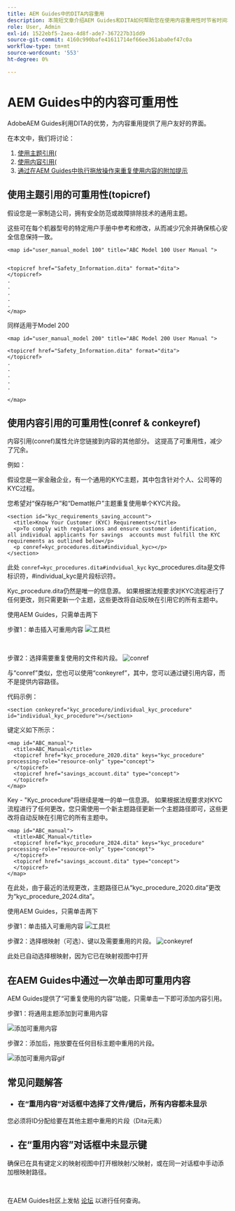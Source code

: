 ```yaml
---
title: AEM Guides中的DITA内容重用
description: 本简短文章介绍AEM Guides和DITA如何帮助您在使用内容重用性时节省时间和精力
role: User, Admin
exl-id: 1522ebf5-2aea-4d8f-ade7-367227b31dd9
source-git-commit: 4160c990bafe41611714ef66ee361aba0ef47c0a
workflow-type: tm+mt
source-wordcount: '553'
ht-degree: 0%

---
```


# AEM Guides中的内容可重用性

AdobeAEM Guides利用DITA的优势，为内容重用提供了用户友好的界面。

在本文中，我们将讨论：

1. [使用主题引用(](#reusability-using-topic-referencestopicref)
2. [使用内容引用(](#reusability-using-content-reference-conref--conkeyref)
3. [通过在AEM Guides中执行拖放操作来重复使用内容的附加提示](#reuse-content-with-a-single-click-in-aem-guides)

## 使用主题引用的可重用性(topicref)



假设您是一家制造公司，拥有安全防范或故障排除技术的通用主题。

这些可在每个机器型号的特定用户手册中参考和修改，从而减少冗余并确保核心安全信息保持一致。

```
<map id="user_manual_model 100" title="ABC Model 100 User Manual ">


<topicref href="Safety_Information.dita" format="dita">
</topicref>
.
.
.
.
.
</map>
```


同样适用于Model 200

```
<map id="user_manual_model 200" title="ABC Model 200 User Manual ">

<topicref href="Safety_Information.dita" format="dita">
</topicref>
.
.
.
.
.
  
</map>
```

## 使用内容引用的可重用性(conref &amp; conkeyref)

内容引用(conref)属性允许您链接到内容的其他部分。 这提高了可重用性，减少了冗余。

例如：

假设您是一家金融企业，有一个通用的KYC主题，其中包含针对个人、公司等的KYC过程。

您希望对“保存帐户”和“Demat帐户”主题重复使用单个KYC片段。

```
<section id="kyc_requirements_saving_account">
  <title>Know Your Customer (KYC) Requirements</title>
  <p>To comply with regulations and ensure customer identification, all individual applicants for savings  accounts must fulfill the KYC requirements as outlined below</p>
  <p conref=kyc_procedures.dita#individual_kyc></p>
</section>
```

此处 `conref=kyc_procedures.dita#indvidual_kyc` kyc_procedures.dita是文件标识符，#individual_kyc是片段标识符。

Kyc_procedure.dita仍然是唯一的信息源。 如果根据法规要求对KYC流程进行了任何更改，则只需更新一个主题，这些更改将自动反映在引用它的所有主题中。

使用AEM Guides，只需单击两下

步骤1：单击插入可重用内容
![工具栏](../../assets/publishing/content-reusability_image1.png)

<br>

步骤2：选择需要重复使用的文件和片段。
![conref](../../assets/publishing/content-reusability_image2.png)

与“conref”类似，您也可以使用“conkeyref”，其中，您可以通过键引用内容，而不是提供内容路径。

代码示例：

```
<section conkeyref="kyc_procedure/individual_kyc_procedure" id="individual_kyc_procedure"></section>
```

键定义如下所示：

```
<map id="ABC_manual">
  <title>ABC_Manual</title>
  <topicref href="kyc_procedure_2020.dita" keys="kyc_procedure" processing-role="resource-only" type="concept">
  </topicref>
  <topicref href="savings_account.dita" type="concept">
  </topicref>
</map>
```

Key - &quot;Kyc_procedure&quot;将继续是唯一的单一信息源。 如果根据法规要求对KYC流程进行了任何更改，您只需使用一个新主题路径更新一个主题路径即可，这些更改将自动反映在引用它的所有主题中。

```
<map id="ABC_manual">
  <title>ABC_Manual</title>
  <topicref href="kyc_procedure_2024.dita" keys="kyc_procedure" processing-role="resource-only" type="concept">
  </topicref>
  <topicref href="savings_account.dita" type="concept">
  </topicref>
</map>
```

在此处，由于最近的法规更改，主题路径已从“kyc_procedure_2020.dita”更改为“kyc_procedure_2024.dita”。

使用AEM Guides，只需单击两下

步骤1：单击插入可重用内容
![工具栏](../../assets/publishing/content-reusability_image1.png)

步骤2：选择根映射（可选）、键以及需要重用的片段。
![conkeyref](../../assets/publishing/content-reusability_image3.png)

此处已自动选择根映射，因为它已在映射视图中打开


## 在AEM Guides中通过一次单击即可重用内容

AEM Guides提供了“可重复使用的内容”功能，只需单击一下即可添加内容引用。

步骤1：将通用主题添加到可重用内容

![添加可重用内容](../../assets/publishing/content-reusability_image4.png)

步骤2：添加后，拖放要在任何目标主题中重用的片段。

![添加可重用内容gif](../../assets/publishing/content-reusability_image5.gif)



## 常见问题解答

- ### 在“重用内容”对话框中选择了文件/键后，所有内容都未显示

您必须将ID分配给要在其他主题中重用的片段（Dita元素）

- ## 在“重用内容”对话框中未显示键

确保已在具有键定义的映射视图中打开根映射/父映射，或在同一对话框中手动添加根映射路径。


<br>


在AEM Guides社区上发帖 [论坛](https://experienceleaguecommunities.adobe.com/t5/experience-manager-guides/ct-p/aem-xml-documentation) 以进行任何查询。
